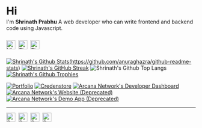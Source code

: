 # Hi

<div style="margin-top: -1rem"></div>

I'm **Shrinath Prabhu**
A web developer who can write frontend and backend code using Javascript.

<div style="display: flex; gap: 0.5rem; margin-top: 1.5rem">
<a href="https://shrinath.me" target="_blank">
<img src="https://cdn-icons-png.flaticon.com/512/1006/1006771.png" style="height: 1.5rem" title="Visit Shrinath's website" alt="Visit Shrinath's website" />
<a href="https://linkedin.com/in/shrinath-prabhu" target="_blank">
<img src="https://cdn-icons-png.flaticon.com/512/174/174857.png" style="height: 1.5rem" title="Find Shrinath on Linkedin" alt="Find Shrinath on Linkedin" />
</a> 
<a href="https://twitter.com/shrinath_prabhu" target="_blank">
<img src="https://cdn-icons-png.flaticon.com/512/3256/3256013.png" style="height: 1.5rem" title="Find Shrinath on Twitter" alt="Find Shrinath on Twitter" />
</div>

<div style="margin-top: 1.5rem"></div>

![Shrinath's Github Stats](https://github-readme-stats.vercel.app/api?username=shrinathprabhu&theme=vue-dark&hide_border=true&include_all_commits=true&count_private=true&show_icons=true&custom_title=Stats)(<https://github.com/anuraghazra/github-readme-stats>)
[![Shrinath's GitHub Streak](https://streak-stats.demolab.com?user=shrinathprabhu&theme=vue-dark&hide_border=true&date_format=M%20j%5B%2C%20Y%5D)](https://git.io/streak-stats)
![Shrinath's Github Top Langs](https://github-readme-stats.vercel.app/api/top-langs/?username=shrinathprabhu&theme=vue-dark&hide_border=false&include_all_commits=false&count_private=false&layout=compact)
[![Shrinath's Github Trophies](https://github-profile-trophy.vercel.app/?username=shrinathprabhu&column=4&theme=onestar)](<https://github.com/anuraghazra/github-readme-stats>)

[![Portfolio](https://github-readme-stats.vercel.app/api/pin/?username=shrinathprabhu&repo=portfolio&theme=vue-dark)](https://github.com/anuraghazra/github-readme-stats) [![Credenstore](https://github-readme-stats.vercel.app/api/pin/?username=shrinathprabhu&repo=credenstore&theme=vue-dark)](https://github.com/anuraghazra/github-readme-stats) [![Arcana Network's Developer Dashboard](https://github-readme-stats.vercel.app/api/pin/?username=arcana-network&repo=developer-dashboard&theme=vue-dark&show_owner=true)](https://github.com/anuraghazra/github-readme-stats) [![Arcana Network's Website (Deprecated)](https://github-readme-stats.vercel.app/api/pin/?username=arcana-network&repo=website&theme=vue-dark&show_owner=true)](https://github.com/anuraghazra/github-readme-stats) [![Arcana Network's Demo App (Deprecated)](https://github-readme-stats.vercel.app/api/pin/?username=arcana-network&repo=demo-app&theme=vue-dark&show_owner=true)](https://github.com/anuraghazra/github-readme-stats)

---


<div style="display: flex; gap: 0.5rem;">
<a href="https://paypal.me/shrinathprabhu" target="_blank">
<img src="https://cdn-icons-png.flaticon.com/512/174/174861.png" style="height: 1.5rem" alt="Donate to Shrinath via Paypal" />
<a href="https://nowpayments.io/donation/shrinathprabhu" target="_blank">
<img src="https://cdn-icons-png.flaticon.com/512/2272/2272825.png" style="height: 1.5rem" alt="Donate to Shrinath via Cryptocurrency" />
</a>
<a href="https://ko-fi.com/shrinath" target="_blank">
<img src="https://www.vectorlogo.zone/logos/ko-fi/ko-fi-icon.svg" style="height: 1.5rem" alt="Donate to Shrinath via Ko-fi" /> 
</a>
<a href="https://www.buymeacoffee.com/shrinathprabhu">
<img src="https://www.buymeacoffee.com/assets/img/guidelines/logo-mark-1.svg" style="height: 1.5rem" alt="Donate to Shrinath via Ko-fi" />
</a>
</div>
